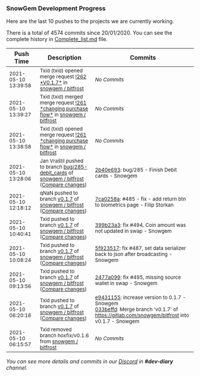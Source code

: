 
### SnowGem Development Progress

Here are the last 10 pushes to the projects we are currently working.

There is a total of 4574 commits since 20/01/2020. You can see the complete history in
 [Complete_list.md](Complete_list.md) file.

| Push Time | Description | Commits |
| --- | --- | --- |
| <sub>2021-05-10 13:39:58</sub> | <sub>Txid (txid) opened merge request [\!262 \*V0\.1\.7\*](https://gitlab.com/snowgem/bitfrost/-/merge_requests/262) in [snowgem / bitfrost](https://gitlab.com/snowgem/bitfrost)</sub> | <sub>_No Commits_</sub> |
| <sub>2021-05-10 13:39:27</sub> | <sub>Txid (txid) merged merge request [\!261 \*changing purchase flow\*](https://gitlab.com/snowgem/bitfrost/-/merge_requests/261) in [snowgem / bitfrost](https://gitlab.com/snowgem/bitfrost)</sub> | <sub>_No Commits_</sub> |
| <sub>2021-05-10 13:38:58</sub> | <sub>Txid (txid) opened merge request [\!261 \*changing purchase flow\*](https://gitlab.com/snowgem/bitfrost/-/merge_requests/261) in [snowgem / bitfrost](https://gitlab.com/snowgem/bitfrost)</sub> | <sub>_No Commits_</sub> |
| <sub>2021-05-10 13:28:06</sub> | <sub>Jan Vraštil pushed to branch [bug/285\-debit\_cards](https://gitlab.com/snowgem/bitfrost/commits/bug/285-debit_cards) of [snowgem / bitfrost](https://gitlab.com/snowgem/bitfrost) ([Compare changes](https://gitlab.com/snowgem/bitfrost/compare/41191c3bf63d0bf190cdbdff81803ee0bdf7eeb7...2b40e693223ed28323144240e50a606dabea28f3))</sub> | <sub>[2b40e693](https://gitlab.com/snowgem/bitfrost/-/commit/2b40e693223ed28323144240e50a606dabea28f3): bug/285 - Finish Debit cards - Snowgem</sub> |
| <sub>2021-05-10 12:18:12</sub> | <sub>qNaN pushed to branch [v0\.1\.7](https://gitlab.com/snowgem/bitfrost/commits/v0.1.7) of [snowgem / bitfrost](https://gitlab.com/snowgem/bitfrost) ([Compare changes](https://gitlab.com/snowgem/bitfrost/compare/399b23a3f396b45b33aa9fe456abb38297c9713f...7ca0258a50c1597711f6d182c142246cd8fcfb17))</sub> | <sub>[7ca0258a](https://gitlab.com/snowgem/bitfrost/-/commit/7ca0258a50c1597711f6d182c142246cd8fcfb17): #485 - fix - add return btn to biometrics page - Filip Storkan</sub> |
| <sub>2021-05-10 10:40:41</sub> | <sub>Txid pushed to branch [v0\.1\.7](https://gitlab.com/snowgem/bitfrost/commits/v0.1.7) of [snowgem / bitfrost](https://gitlab.com/snowgem/bitfrost) ([Compare changes](https://gitlab.com/snowgem/bitfrost/compare/5f9235178e9dab8edada8aba65d755bc936c705d...399b23a3f396b45b33aa9fe456abb38297c9713f))</sub> | <sub>[399b23a3](https://gitlab.com/snowgem/bitfrost/-/commit/399b23a3f396b45b33aa9fe456abb38297c9713f): fix #494, Coin amount was not updated in swap - Snowgem</sub> |
| <sub>2021-05-10 10:08:24</sub> | <sub>Txid pushed to branch [v0\.1\.7](https://gitlab.com/snowgem/bitfrost/commits/v0.1.7) of [snowgem / bitfrost](https://gitlab.com/snowgem/bitfrost) ([Compare changes](https://gitlab.com/snowgem/bitfrost/compare/2477a099902c2b14f3d6c53ddb0c47ef9f62c9b6...5f9235178e9dab8edada8aba65d755bc936c705d))</sub> | <sub>[5f923517](https://gitlab.com/snowgem/bitfrost/-/commit/5f9235178e9dab8edada8aba65d755bc936c705d): fix #487, set data serializer back to json after broadcasting - Snowgem</sub> |
| <sub>2021-05-10 09:13:56</sub> | <sub>Txid pushed to branch [v0\.1\.7](https://gitlab.com/snowgem/bitfrost/commits/v0.1.7) of [snowgem / bitfrost](https://gitlab.com/snowgem/bitfrost) ([Compare changes](https://gitlab.com/snowgem/bitfrost/compare/033beffdf9485b36e01749e9c8cd3288c93fe1cb...2477a099902c2b14f3d6c53ddb0c47ef9f62c9b6))</sub> | <sub>[2477a099](https://gitlab.com/snowgem/bitfrost/-/commit/2477a099902c2b14f3d6c53ddb0c47ef9f62c9b6): fix #495, missing source wallet in swap - Snowgem</sub> |
| <sub>2021-05-10 06:20:16</sub> | <sub>Txid pushed to branch [v0\.1\.7](https://gitlab.com/snowgem/bitfrost/commits/v0.1.7) of [snowgem / bitfrost](https://gitlab.com/snowgem/bitfrost) ([Compare changes](https://gitlab.com/snowgem/bitfrost/compare/6fee6a92cd80019439366d31070bb6ebb3f79c97...033beffdf9485b36e01749e9c8cd3288c93fe1cb))</sub> | <sub>[e9431155](https://gitlab.com/snowgem/bitfrost/-/commit/e9431155524598d8af5ff36df0b0c413c659925a): increase version to 0.1.7 - Snowgem<br>[033beffd](https://gitlab.com/snowgem/bitfrost/-/commit/033beffdf9485b36e01749e9c8cd3288c93fe1cb): Merge branch 'v0.1.7' of https://gitlab.com/snowgem/bitfrost into v0.1.7 - Snowgem</sub> |
| <sub>2021-05-10 06:15:57</sub> | <sub>Txid removed branch hoxfix/v0.1.6 from [snowgem / bitfrost](https://gitlab.com/snowgem/bitfrost)</sub> | <sub>_No Commits_</sub> |

_You can see more details and commits in our [Discord](https://discord.gg/zumGnbg) in **#dev-diary** channel._
